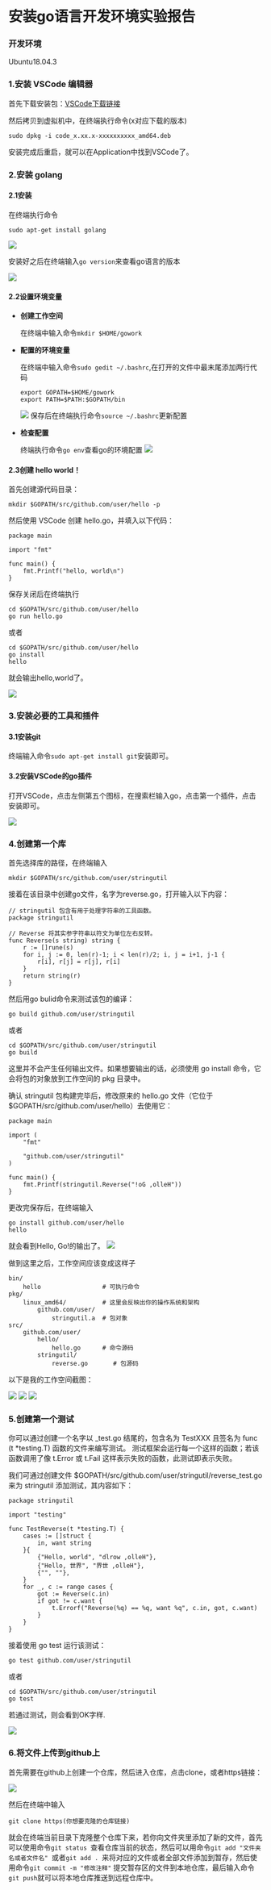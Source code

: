 # 安装go语言开发环境实验报告
### 开发环境
Ubuntu18.04.3
### 1.安装 VSCode 编辑器
首先下载安装包：[VSCode下载链接](https://code.visualstudio.com/docs/?dv=linux64_deb)

然后拷贝到虚拟机中，在终端执行命令(x对应下载的版本)

```
sudo dpkg -i code_x.xx.x-xxxxxxxxxx_amd64.deb 
```

安装完成后重启，就可以在Application中找到VSCode了。

### 2.安装 golang
#### 2.1安装
在终端执行命令

``` 
sudo apt-get install golang
``` 

![](/IGM/01.jpg)

安装好之后在终端输入```go version```来查看go语言的版本

![](/IGM/02.jpg)

#### 2.2设置环境变量
- **创建工作空间**


    在终端中输入命令```mkdir $HOME/gowork```
- **配置的环境变量**
   
    在终端中输入命令```sudo gedit ~/.bashrc```,在打开的文件中最末尾添加两行代码
    ```
	export GOPATH=$HOME/gowork
	export PATH=$PATH:$GOPATH/bin
    ```
	![](/IGM/03.jpg)
	保存后在终端执行命令```source ~/.bashrc```更新配置
- **检查配置**

	终端执行命令```go env```查看go的环境配置
	![](/IGM/04.jpg)
#### 2.3创建 hello world！
首先创建源代码目录：

```
mkdir $GOPATH/src/github.com/user/hello -p
```
然后使用 VSCode 创建 hello.go，并填入以下代码：

```
package main

import "fmt"

func main() {
    fmt.Printf("hello, world\n")
}
```

保存关闭后在终端执行
```
cd $GOPATH/src/github.com/user/hello
go run hello.go
```
或者
```
cd $GOPATH/src/github.com/user/hello
go install
hello
```
就会输出hello,world了。

![](/IGM/05.jpg)

### 3.安装必要的工具和插件
#### 3.1安装git
终端输入命令```sudo apt-get install git```安装即可。

#### 3.2安装VSCode的go插件
打开VSCode，点击左侧第五个图标，在搜索栏输入go，点击第一个插件，点击安装即可。

![](/IGM/11.jpg)

### 4.创建第一个库
首先选择库的路径，在终端输入

```
mkdir $GOPATH/src/github.com/user/stringutil
```

接着在该目录中创建go文件，名字为reverse.go，打开输入以下内容：

```
// stringutil 包含有用于处理字符串的工具函数。
package stringutil

// Reverse 将其实参字符串以符文为单位左右反转。
func Reverse(s string) string {
	r := []rune(s)
	for i, j := 0, len(r)-1; i < len(r)/2; i, j = i+1, j-1 {
		r[i], r[j] = r[j], r[i]
	}
	return string(r)
}
```

然后用go bulid命令来测试该包的编译：

```
go build github.com/user/stringutil
```

或者

```
cd $GOPATH/src/github.com/user/stringutil
go build
```

这里并不会产生任何输出文件。如果想要输出的话，必须使用 go install 命令，它会将包的对象放到工作空间的 pkg 目录中。

确认 stringutil 包构建完毕后，修改原来的 hello.go 文件（它位于 $GOPATH/src/github.com/user/hello）去使用它：

```
package main

import (
	"fmt"

	"github.com/user/stringutil"
)

func main() {
	fmt.Printf(stringutil.Reverse("!oG ,olleH"))
}
```

更改完保存后，在终端输入

```
go install github.com/user/hello
hello
```

就会看到Hello, Go!的输出了。
![](/IGM/06.jpg)

做到这里之后，工作空间应该变成这样子

```
bin/
	hello                 # 可执行命令
pkg/
	linux_amd64/          # 这里会反映出你的操作系统和架构
		github.com/user/
			stringutil.a  # 包对象
src/
	github.com/user/
		hello/
			hello.go      # 命令源码
		stringutil/
			reverse.go       # 包源码
```

以下是我的工作空间截图：

![](/IGM/07.jpg)
![](/IGM/08.jpg)
![](/IGM/09.jpg)

### 5.创建第一个测试
你可以通过创建一个名字以 _test.go 结尾的，包含名为 TestXXX 且签名为 func (t *testing.T) 函数的文件来编写测试。 测试框架会运行每一个这样的函数；若该函数调用了像 t.Error 或 t.Fail 这样表示失败的函数，此测试即表示失败。

我们可通过创建文件 $GOPATH/src/github.com/user/stringutil/reverse_test.go 来为 stringutil 添加测试，其内容如下：

```
package stringutil

import "testing"

func TestReverse(t *testing.T) {
	cases := []struct {
		in, want string
	}{
		{"Hello, world", "dlrow ,olleH"},
		{"Hello, 世界", "界世 ,olleH"},
		{"", ""},
	}
	for _, c := range cases {
		got := Reverse(c.in)
		if got != c.want {
			t.Errorf("Reverse(%q) == %q, want %q", c.in, got, c.want)
		}
	}
}
```

接着使用 go test 运行该测试：

```
go test github.com/user/stringutil
```

或者

```
cd $GOPATH/src/github.com/user/stringutil
go test
```

若通过测试，则会看到OK字样.


![](/IGM/10.jpg)

### 6.将文件上传到github上
首先需要在github上创建一个仓库，然后进入仓库，点击clone，或者https链接：

![](/IGM/12.jpg)

然后在终端中输入

```
git clone https(你想要克隆的仓库链接)
```

就会在终端当前目录下克隆整个仓库下来，若你向文件夹里添加了新的文件，首先可以使用命令```git status ```查看仓库当前的状态，然后可以用命令```git add "文件夹名或者文件名" ```或者```git add . ```来将对应的文件或者全部文件添加到暂存，然后使用命令```git commit -m "修改注释"``` 提交暂存区的文件到本地仓库，最后输入命令```git push```就可以将本地仓库推送到远程仓库中。